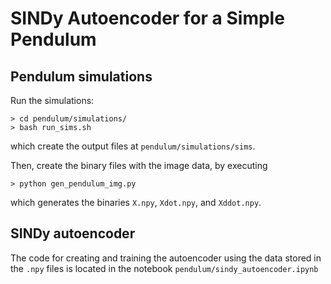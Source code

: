 # SINDy Autoencoder for a Simple Pendulum

## Pendulum simulations
Run the simulations:

`> cd pendulum/simulations/`\
`> bash run_sims.sh`

which create the output files at `pendulum/simulations/sims`.

Then, create the binary files with the image data, by executing

`> python gen_pendulum_img.py`

which generates the binaries `X.npy`, `Xdot.npy`, and `Xddot.npy`. 

## SINDy autoencoder
The code for creating and training the autoencoder using the data stored in the `.npy` files is located in the notebook `pendulum/sindy_autoencoder.ipynb`
